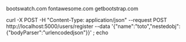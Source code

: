 
bootswatch.com
fontawesome.com
getbootstrap.com

curl -X POST -H "Content-Type: application/json" --request POST http://localhost:5000/users/register --data '{"name":"toto","nestedobj":{"bodyParser":"urlencodedjson"}}' ; echo
